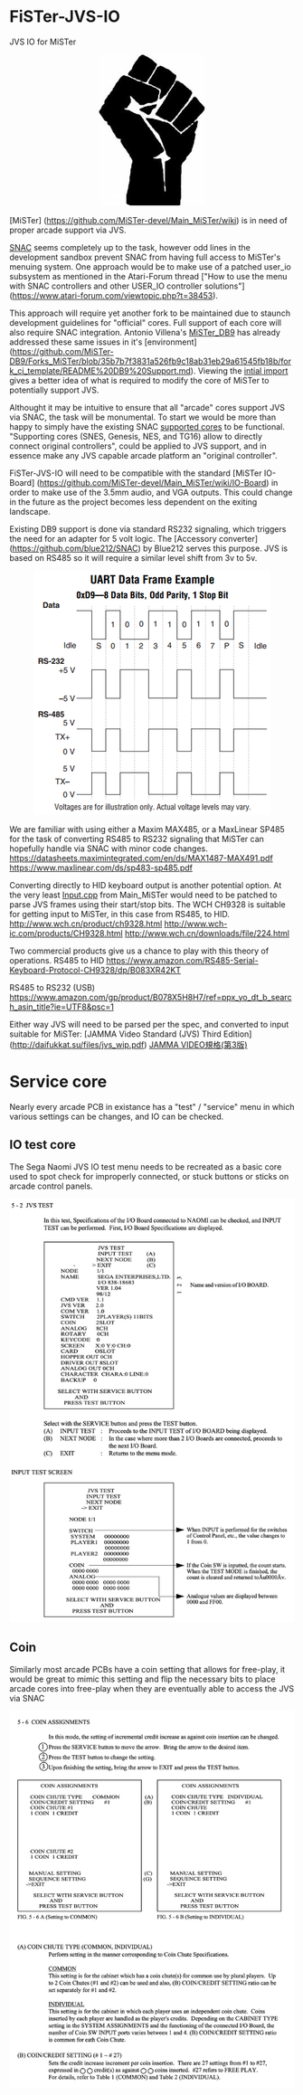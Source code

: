 # FiSTer-JVS-IO
JVS IO for MiSTer

<p align="center">
<img src="https://github.com/ArcadeHustle/FiSTer-JVS-IO/blob/main/fist.jpg">
</p>

[MiSTer] (https://github.com/MiSTer-devel/Main_MiSTer/wiki) is in need of proper arcade support via JVS. 

[SNAC](https://github.com/MiSTer-devel/Main_MiSTer/wiki/User-Port-(Serial-IO)) seems completely up to the task, however odd lines in the development sandbox prevent SNAC from having full access to MiSTer's menuing system. 
One approach would be to make use of a patched user_io subsystem as mentioned in the Atari-Forum thread ["How to use the menu with SNAC controllers and other USER_IO controller solutions"] (https://www.atari-forum.com/viewtopic.php?t=38453).

This approach will require yet another fork to be maintained due to staunch development guidelines for "official" cores. Full support of each core will also require SNAC integration. Antonio Villena's [MiSTer_DB9](https://github.com/antoniovillena/MiSTer_DB9) has already addressed these same issues in it's [environment] (https://github.com/MiSTer-DB9/Forks_MiSTer/blob/35b7b7f3831a526fb9c18ab31eb29a61545fb18b/fork_ci_template/README%20DB9%20Support.md). Viewing the [intial import](https://github.com/MiSTer-DB9/Main_MiSTer/pull/1/files) gives a better idea of what is required to modify the core of MiSTer to potentially support JVS.

Althought it may be intuitive to ensure that all "arcade" cores support JVS via SNAC, the task will be monumental. To start we would be more than happy to simply have the existing SNAC [supported cores](https://github.com/MiSTer-devel/Main_MiSTer/wiki/Frequently-Asked-Questions#what-are-the-methods-for-connecting-controllers-to-the-serial-port-of-the-io-add-on-board) to be functional. 
"Supporting cores (SNES, Genesis, NES, and TG16) allow to directly connect original controllers", could be applied to JVS support, and in essence make any JVS capable arcade platform an "original controller". 

FiSTer-JVS-IO will need to be compatible with the standard [MiSTer IO-Board] (https://github.com/MiSTer-devel/Main_MiSTer/wiki/IO-Board) in order to make use of the 3.5mm audio, and VGA outputs. This could change in the future as the project becomes less dependent on the exiting landscape. 

Existing DB9 support is done via standard RS232 signaling, which triggers the need for an adapter for 5 volt logic. The [Accessory converter] (https://github.com/blue212/SNAC) by Blue212 serves this purpose. JVS is based on RS485 so it will require a similar level shift from 3v to 5v.
<p align="center">
<img src="https://github.com/ArcadeHustle/FiSTer-JVS-IO/blob/main/rs232_rs485.jpg">
</p>

We are familiar with using either a Maxim MAX485, or a MaxLinear SP485 for the task of converting RS485 to RS232 signaling that MiSTer can hopefully handle via SNAC with minor code changes.  
https://datasheets.maximintegrated.com/en/ds/MAX1487-MAX491.pdf
https://www.maxlinear.com/ds/sp483-sp485.pdf

Converting directly to HID keyboard output is another potential option. At the very least [Input.cpp](https://github.com/MiSTer-devel/Main_MiSTer/blob/master/input.cpp) from Main_MiSTer would need to be patched to parse JVS frames using their start/stop bits. 
The WCH CH9328 is suitable for getting input to MiSTer, in this case from RS485, to HID. 
http://www.wch.cn/product/ch9328.html
http://www.wch-ic.com/products/CH9328.html
http://www.wch.cn/downloads/file/224.html


Two commercial products give us a chance to play with this theory of operations. 
RS485 to HID
https://www.amazon.com/RS485-Serial-Keyboard-Protocol-CH9328/dp/B083XR42KT

RS485 to RS232 (USB)
https://www.amazon.com/gp/product/B078X5H8H7/ref=ppx_yo_dt_b_search_asin_title?ie=UTF8&psc=1

Either way JVS will need to be parsed per the spec, and converted to input suitable for MiSTer:
[JAMMA Video Standard (JVS) Third Edition] (http://daifukkat.su/files/jvs_wip.pdf)
[JAMMA VIDEO規格(第3版)](http://superusr.free.fr/arcade/JVS/JVST_VER3.pdf)

# Service core 
Nearly every arcade PCB in existance has a "test" / "service" menu in which various settings can be changes, and IO can be checked. 

## IO test core
The Sega Naomi JVS IO test menu needs to be recreated as a basic core used to spot check for improperly connected, or stuck buttons or sticks on arcade control panels. 

<p align="center">
<img src="https://github.com/ArcadeHustle/FiSTer-JVS-IO/blob/main/iotest.jpg">
</p>

## Coin
Similarly most arcade PCBs have a coin setting that allows for free-play, it would be great to mimic this setting and flip the necessary bits to place arcade cores into free-play when they are eventually able to access the JVS via SNAC

<p align="center">
<img src="https://github.com/ArcadeHustle/FiSTer-JVS-IO/blob/main/coin.jpg">
</p>
